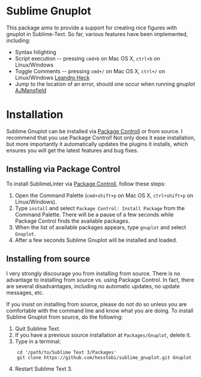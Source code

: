 # Sublime Gnuplot

This package aims to provide a support for creating nice figures with gnuplot in Sublime-Text. So far, various features have been implemented, including:
* Syntax hilighting
* Script execution -- pressing `cmd+b` on Mac OS X, `ctrl+b` on Linux/Windows
* Toggle Comments -- pressing  `cmd+/` on Mac OS X, `ctrl+/` on Linux/Windows [Leandro Heck](https://github.com/leoheck)
* Jump to the location of an error, should one occur when running gnuplot [AJMansfield](https://github.com/AJMansfield)

# Installation

Sublime Gnuplot can be installed via [Package Controll](https://sublime.wbond.net/installation) or from source. I recommend that you use Package Control! Not only does it ease installation, but more importantly it automatically updates the plugins it installs, which ensures you will get the latest features and bug fixes.

## Installing via Package Control

To install SublimeLinter via [Package Controll](https://sublime.wbond.net/installation), follow these steps:

1. Open the Command Palette (`cmd+shift+p` on Mac OS X, `ctrl+shift+p` on Linux/Windows).
2. Type `install`  and select `Package Control: Install Package` from the Command Palette. There will be a pause of a few seconds while Package Control finds the available packages.
3. When the list of available packages appears, type `gnuplot` and select `Gnuplot`.
4. After a few seconds Sublime Gnuplot will be installed and loaded. 

## Installing from source

I very strongly discourage you from installing from source. There is no advantage to installing from source vs. using Package Control. In fact, there are several disadvantages, including no automatic updates, no update messages, etc.

If you insist on installing from source, please do not do so unless you are comfortable with the command line and know what you are doing. To install Sublime Gnuplot from source, do the following:

1. Quit Sublime Text.
2. If you have a previous source installation at `Packages/Gnuplot`, delete it.
3. Type in a terminal: 
```
	cd '/path/to/Sublime Text 3/Packages'
	git clone https://github.com/hesstobi/sublime_gnuplot.git Gnuplot
```
4. Restart Sublime Text 3.



